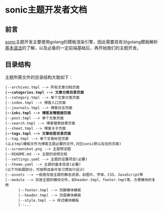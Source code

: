 # sonic主题开发者文档

## 前言

[sonic](https://github.com/go-sonic/sonic)主题开发主要使用golang的模板渲染引擎，因此需要具有对golang模板解析[基本语法](https://pkg.go.dev/html/template)的了解，以及必备的一定前端基础后，再开始我们的主题开发。

## 目录结构

主题所需文件的目录结构大致如下：

<pre><code>|--archives.tmpl --> 所有文章归档页面
<strong>|--categories.tmpl --> 文章分类目录页面
</strong>|--category.tmpl --> 单个文章分类页面
|--index.tmpl --> 博客入口页面
|--journals.tmpl --> 博客日志页面
<strong>|--inks.tmpl --> 博客友情链接页面
</strong>|--post.tmpl --> 单个文章页面
|--search.tmpl --> 博客搜索结果页面
|--sheet.tmpl --> 博客关于页面
<strong>|--tags.tmpl --> 文章标签目录页面
</strong>|--tag.tmpl --> 单个文章标签页面
(以上tmpl模板文件为博客主题必要的文件,对应sonic默认存在的页面)
|--screenshot.png --> 主题预览图  
|--README.md --> 主题的说明文档  
|--settings.yaml --> 主题的设置项目(必要)  
|--theme.yaml --> 主题的基本信息(必要)
(以下为拓展部分，可按照自身开发习惯自行设计）
|--assets --> 一般是存放主题的静态资源，如图片、字体、CSS、JavaScript等  
|--module --> 存放主题的模块文件，如header.tmpl、footer.tmpl等，方便模块的复用  
      |--footer.tmpl --> 页脚模块模板  
      |--header.tmpl --> 页眉模块模板  
      |--style.tmpl --> 样式模块模板  
      |--...  
</code></pre>

